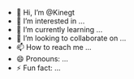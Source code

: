 - 👋 Hi, I’m @Kinegt
- 👀 I’m interested in ...
- 🌱 I’m currently learning ...
- 💞️ I’m looking to collaborate on ...
- 📫 How to reach me ...
- 😄 Pronouns: ...
- ⚡ Fun fact: ...

<!---
Kinegt/Kinegt is a ✨ special ✨ repository because its `README.md` (this file) appears on your GitHub profile.
You can click the Preview link to take a look at your changes.
fun
dick
.anticall
